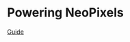 # Powering NeoPixels

[Guide](https://learn.adafruit.com/adafruit-neopixel-uberguide/powering-neopixels)
